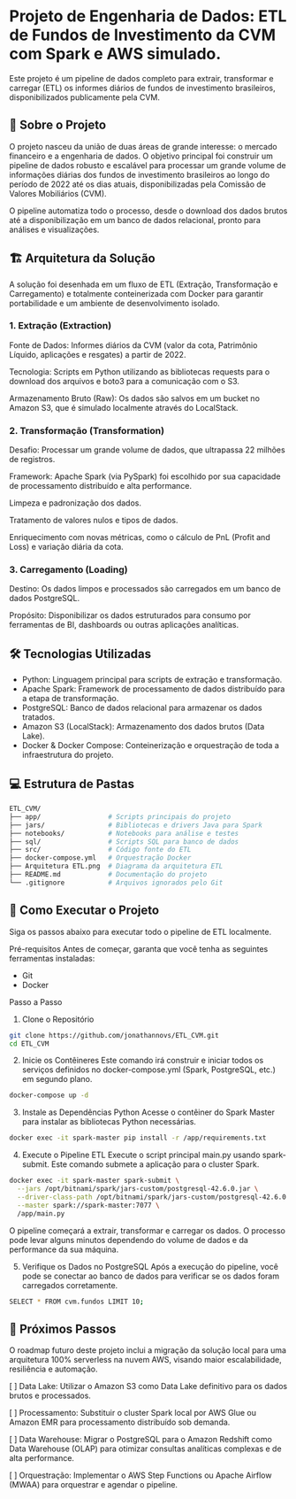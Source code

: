 

# Projeto de Engenharia de Dados: ETL de Fundos de Investimento da CVM com Spark e AWS simulado.

Este projeto é um pipeline de dados completo para extrair, transformar e carregar (ETL) os informes diários de fundos de investimento brasileiros, disponibilizados publicamente pela CVM.

## 📜 Sobre o Projeto
O projeto nasceu da união de duas áreas de grande interesse: o mercado financeiro e a engenharia de dados. O objetivo principal foi construir um pipeline de dados robusto e escalável para processar um grande volume de informações diárias dos fundos de investimento brasileiros ao longo do período de 2022 até os dias atuais, disponibilizadas pela Comissão de Valores Mobiliários (CVM).

O pipeline automatiza todo o processo, desde o download dos dados brutos até a disponibilização em um banco de dados relacional, pronto para análises e visualizações.

## 🏗️ Arquitetura da Solução
A solução foi desenhada em um fluxo de ETL (Extração, Transformação e Carregamento) e totalmente conteinerizada com Docker para garantir portabilidade e um ambiente de desenvolvimento isolado.

### 1. Extração (Extraction)
Fonte de Dados: Informes diários da CVM (valor da cota, Patrimônio Líquido, aplicações e resgates) a partir de 2022.

Tecnologia: Scripts em Python utilizando as bibliotecas requests para o download dos arquivos e boto3 para a comunicação com o S3.

Armazenamento Bruto (Raw): Os dados são salvos em um bucket no Amazon S3, que é simulado localmente através do LocalStack.

### 2. Transformação (Transformation)
Desafio: Processar um grande volume de dados, que ultrapassa 22 milhões de registros.

Framework: Apache Spark (via PySpark) foi escolhido por sua capacidade de processamento distribuído e alta performance.

Limpeza e padronização dos dados.

Tratamento de valores nulos e tipos de dados.

Enriquecimento com novas métricas, como o cálculo de PnL (Profit and Loss) e variação diária da cota.

### 3. Carregamento (Loading)
Destino: Os dados limpos e processados são carregados em um banco de dados PostgreSQL.

Propósito: Disponibilizar os dados estruturados para consumo por ferramentas de BI, dashboards ou outras aplicações analíticas.

## 🛠️ Tecnologias Utilizadas

-  Python:	Linguagem principal para scripts de extração e transformação.
-  Apache Spark:	Framework de processamento de dados distribuído para a etapa de transformação.
-  PostgreSQL:	Banco de dados relacional para armazenar os dados tratados.
-  Amazon S3 (LocalStack):	Armazenamento dos dados brutos (Data Lake).
-  Docker & Docker Compose:	Conteinerização e orquestração de toda a infraestrutura do projeto.


## 💻 Estrutura de Pastas

```bash
ETL_CVM/
├── app/                 # Scripts principais do projeto
├── jars/                # Bibliotecas e drivers Java para Spark
├── notebooks/           # Notebooks para análise e testes
├── sql/                 # Scripts SQL para banco de dados
├── src/                 # Código fonte do ETL
├── docker-compose.yml   # Orquestração Docker
├── Arquitetura ETL.png  # Diagrama da arquitetura ETL
├── README.md            # Documentação do projeto
└── .gitignore           # Arquivos ignorados pelo Git
```

## 🚀 Como Executar o Projeto
Siga os passos abaixo para executar todo o pipeline de ETL localmente.

Pré-requisitos
Antes de começar, garanta que você tenha as seguintes ferramentas instaladas:

- Git
- Docker

Passo a Passo
1. Clone o Repositório


```bash
git clone https://github.com/jonathannovs/ETL_CVM.git
cd ETL_CVM
```

2. Inicie os Contêineres
Este comando irá construir e iniciar todos os serviços definidos no docker-compose.yml (Spark, PostgreSQL, etc.) em segundo plano.
```bash
docker-compose up -d
```

3. Instale as Dependências Python
Acesse o contêiner do Spark Master para instalar as bibliotecas Python necessárias.
```bash
docker exec -it spark-master pip install -r /app/requirements.txt
```

4. Execute o Pipeline ETL
Execute o script principal main.py usando spark-submit. Este comando submete a aplicação para o cluster Spark.
```bash
docker exec -it spark-master spark-submit \
  --jars /opt/bitnami/spark/jars-custom/postgresql-42.6.0.jar \
  --driver-class-path /opt/bitnami/spark/jars-custom/postgresql-42.6.0.jar \
  --master spark://spark-master:7077 \
  /app/main.py
```

O pipeline começará a extrair, transformar e carregar os dados. O processo pode levar alguns minutos dependendo do volume de dados e da performance da sua máquina.

5. Verifique os Dados no PostgreSQL
Após a execução do pipeline, você pode se conectar ao banco de dados para verificar se os dados foram carregados corretamente.
```bash SQL
SELECT * FROM cvm.fundos LIMIT 10;
```

## 🔮 Próximos Passos
O roadmap futuro deste projeto inclui a migração da solução local para uma arquitetura 100% serverless na nuvem AWS, visando maior escalabilidade, resiliência e automação.

[ ] Data Lake: Utilizar o Amazon S3 como Data Lake definitivo para os dados brutos e processados.

[ ] Processamento: Substituir o cluster Spark local por AWS Glue ou Amazon EMR para processamento distribuído sob demanda.

[ ] Data Warehouse: Migrar o PostgreSQL para o Amazon Redshift como Data Warehouse (OLAP) para otimizar consultas analíticas complexas e de alta performance.

[ ] Orquestração: Implementar o AWS Step Functions ou Apache Airflow (MWAA) para orquestrar e agendar o pipeline.